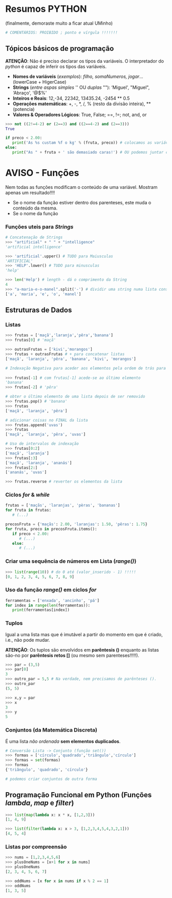# Resumos PYTHON 
(finalmente, demoraste muito a ficar atual UMinho)
```python
# COMENTÁRIOS: PROIBIDO ; ponto e vírgula !!!!!!!
```

## Tópicos básicos de programação

__ATENÇÃO__: Não é preciso declarar os tipos da variáveis. O interpretador do _python_ é capaz de inferir os tipos das variáveis.

- __Nomes de variáveis__ (_exemplos_): _filho, somaNumeros, jogar_… (lowerCase + HigerCase)
- __Strings__ (_entre aspas simples_ '' OU _duplas_ ""): ‘Miguel', "Miguel", ‘Abraço', '@$%'
- __Inteiros e Reais__: 12,-34, 22342, 13435.24, -2454 ** 0.5
- __Operações matemáticas__: +, -, *, /, % (resto da divisão inteira), ** (potencia)
- __Valores & Operadores Lógicos__: True, False;     ==, !=;      not, and, or

```python
>>> not ((2!=4-2) or (2==3) and ((2==4-2) and (2==3)))
True
```

```python
if preco < 2.00:
   print('As %s custam %f o kg' % (fruta, preco)) # colocamos as variáveis na forma % como na linguagem C
else:
   print("As " + fruta + ' são demasiado caras!') # OU podemos juntar como em JAVA
```

# AVISO - Funções
Nem todas as funções modificam o conteúdo de uma variável. Mostram apenas um resultado!!!!
- Se o nome da função estiver dentro dos parenteses, este muda o conteúdo da mesma.
- Se o nome da função

### Funções uteis para _Strings_
```python
# Concatenação de Strings
>>> "artificial" + " " + "intelligence"
'artificial intelligence'

>>> 'artificial'.upper() # TUDO para Maiusculas
'ARTIFICIAL'
>>> 'HELP'.lower() # TUDO para minusculas
'help'

>>> len('Help') # length - dá o comprimento da String
4
>>> "a-maria-e-o-manel".split('-') # dividir uma string numa lista consoante o caracter recebido
['a', 'maria', 'e', 'o', 'manel']
```

## Estruturas de Dados

### Listas
```python
>>> frutas = ['maçã','laranja','pêra','banana']
>>> frutas[0] # 'maçã'

>>> outrasFrutas = ['kivi','morangos']
>>> frutas + outrasFrutas # + para concatenar listas
['maçã', 'laranja', 'pêra', 'banana', 'kivi', 'morangos']

# Indexação Negativa para aceder aos elementos pela ordem de trás para a frente.
 
>>> frutas[-1] # com frutas[-1] acede-se ao último elemento
'banana'
>>> frutas[-2] # 'pêra'

# obter o último elemento de uma lista depois de ser removido
>>> frutas.pop() # 'banana'
>>> frutas
['maçã', 'laranja', 'pêra']

# adicionar coisas no FINAL da lista
>>> frutas.append('uvas')
>>> frutas
['maçã', 'laranja', 'pêra', 'uvas']

# Uso de intervalos de indexação
>>> frutas[0:2]
['maçã', 'laranja']
>>> frutas[:3]
['maçã', 'laranja', 'ananás']
>>> frutas[2:]
['ananás', 'uvas']

>>> frutas.reverse # reverter os elementos da lista

```

### Ciclos _for_ & _while_

```python
frutas = ['maçãs', 'laranjas', 'pèras', 'bananas']
for fruta in frutas:
   # (...)

precosFruta = {'maçãs': 2.00, 'laranjas': 1.50, 'pêras': 1.75}
for fruta, preco in precosFruta.items():
   if preco < 2.00:
      # (...)
   else:
      # (...)
```


### Criar uma sequência de números em Lista (_range()_)
```python
>>> list(range(10)) # do 0 até (valor_inserido - 1) !!!!!
[0, 1, 2, 3, 4, 5, 6, 7, 8, 9]
```

### Uso da função _range()_ em ciclos _for_
```python
ferramentas = ['enxada', 'ancinho', 'pá']
for index in range(len(ferramentas)):
   print(ferramentas[index])
```

### Tuplos
Igual a uma lista mas que é imutável a partir do momento em que é criado, i.e., não pode mudar. 

__ATENÇÃO__: Os tuplos são envolvidos em __parêntesis ()__ enquanto as listas são-no por __parêntesis retos []__ (ou mesmo sem parenteses!!!!!).

```python
>>> par = (3,5)
>>> par[0]
3
>>> outro_par = 5,5 # Na verdade, nem precisamos de parênteses ().
>>> outro_par
(5, 5)

>>> x,y = par
>>> x
3
>>> y
5
```

### Conjuntos (da Matemática Discreta)
É uma lista _não ordenada_ __sem elementos duplicados__.

```python
# Conversão Lista -> Conjunto (função set())
>>> formas = ['círculo','quadrado','triângulo','círculo']
>>> formas = set(formas)
>>> formas
{'triângulo', 'quadrado', 'círculo'}

# podemos criar conjuntos de outra forma
```

## Programação Funcional em Python (Funções _lambda_, _map_ e _filter_)
```python
>>> list(map(lambda x: x * x, [1,2,3]))
[1, 4, 9]

>>> list(filter(lambda x: x > 3, [1,2,3,4,5,4,3,2,1]))
[4, 5, 4]
```

### Listas por compreensão
```python
>>> nums = [1,2,3,4,5,6]
>>> plusOneNums = [x+1 for x in nums]
>>> plusOneNums
[2, 3, 4, 5, 6, 7]

>>> oddNums = [x for x in nums if x % 2 == 1]
>>> oddNums
[1, 3, 5]
```
